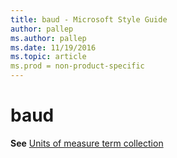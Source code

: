 ```yaml
---
title: baud - Microsoft Style Guide
author: pallep
ms.author: pallep
ms.date: 11/19/2016
ms.topic: article
ms.prod = non-product-specific
---
```


# baud

**See** [Units of measure term collection](/style-guide/a-z-word-list-term-collections/term-collections/units-of-measure-terms)

